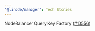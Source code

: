 ```yaml
---
"@linode/manager": Tech Stories
---
```


NodeBalancer Query Key Factory ([#10556](https://github.com/linode/manager/pull/10556))

